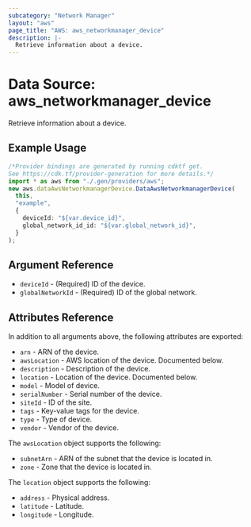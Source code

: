 ```yaml
---
subcategory: "Network Manager"
layout: "aws"
page_title: "AWS: aws_networkmanager_device"
description: |-
  Retrieve information about a device.
---
```


# Data Source: aws\_networkmanager\_device

Retrieve information about a device.

## Example Usage

```typescript
/*Provider bindings are generated by running cdktf get.
See https://cdk.tf/provider-generation for more details.*/
import * as aws from "./.gen/providers/aws";
new aws.dataAwsNetworkmanagerDevice.DataAwsNetworkmanagerDevice(
  this,
  "example",
  {
    deviceId: "${var.device_id}",
    global_network_id_id: "${var.global_network_id}",
  }
);

```

## Argument Reference

* `deviceId` - (Required) ID of the device.
* `globalNetworkId` - (Required) ID of the global network.

## Attributes Reference

In addition to all arguments above, the following attributes are exported:

* `arn` - ARN of the device.
* `awsLocation` - AWS location of the device. Documented below.
* `description` - Description of the device.
* `location` - Location of the device. Documented below.
* `model` - Model of device.
* `serialNumber` - Serial number of the device.
* `siteId` - ID of the site.
* `tags` - Key-value tags for the device.
* `type` - Type of device.
* `vendor` - Vendor of the device.

The `awsLocation` object supports the following:

* `subnetArn` - ARN of the subnet that the device is located in.
* `zone` - Zone that the device is located in.

The `location` object supports the following:

* `address` - Physical address.
* `latitude` - Latitude.
* `longitude` - Longitude.

